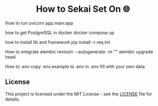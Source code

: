 <h1 align="center">How to Sekai Set On 🌐</h1>

How to run
    uvicorn app.main:app

how to get PostgreSQL in docker
    docker compose up

how to install lib and framework
    pip install -r req.txt

How to emigrate
    alembic revision --autogenerate -m ""
    alembic upgrade head

How to .env
    copy .env.example to .env
    in .env fill with your own data

## License

This project is licensed under the MIT License - see the [LICENSE](./LICENSE) file for details.

